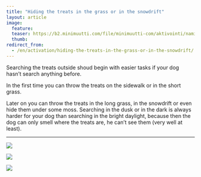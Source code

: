 ```yaml
---
title: "Hiding the treats in the grass or in the snowdrift"
layout: article
image:
  feature:
  teaser: https://b2.minimuutti.com/file/minimuutti-com/aktivointi/namien-piilotus-ruohikkoon-tai-lumihankeen/DSC23956-245px.jpg
  thumb:
redirect_from:
  - /en/activation/hiding-the-treats-in-the-grass-or-in-the-snowdrift/
---
```


Searching the treats outside shoud begin with easier tasks if your dog hasn’t search anything before.

In the first time you can throw the treats on the sidewalk or in the short grass.

Later on you can throw the treats in the long grass, in the snowdrift or even hide them under some moss.
Searching in the dusk or in the dark is always harder for your dog than searching in the bright daylight, because then the dog can only smell where the treats are, he can’t see them (very well at least).

---

![](https://b2.minimuutti.com/file/minimuutti-com/aktivointi/namien-piilotus-ruohikkoon-tai-lumihankeen/DSC23956_2-800px.jpg)

![](https://b2.minimuutti.com/file/minimuutti-com/aktivointi/namien-piilotus-ruohikkoon-tai-lumihankeen/DSC23983_2-800px.jpg)

![](https://b2.minimuutti.com/file/minimuutti-com/aktivointi/namien-piilotus-ruohikkoon-tai-lumihankeen/DSC27428_2-800px.jpg)
